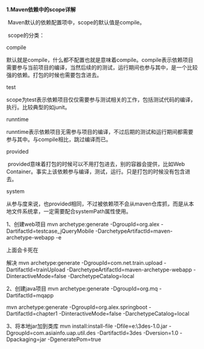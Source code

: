 **1.Maven依赖中的scope详解**

​		Maven默认的依赖配置项中，scope的默认值是compile。

​		scope的分类：

compile

​		默认就是compile，什么都不配置也就是意味着compile。compile表示依赖项目需要参与当前项目的编译，当然后续的的测试，运行期间也参与其中，是一个比较强的依赖。打包的时候也需要包含进去。

test

​		scope为test表示依赖项目仅仅需要参与测试相关的工作，包括测试代码的编译，执行。比较典型的如junit。

runntime

​		runntime表示依赖项目无需参与项目的编译，不过后期的测试和运行期间都需要参与其中。与compile相比，跳过编译而已。

provided

​		provided意味着打包的时候可以不用打包进去，别的容器会提供，比如Web Container。事实上该依赖参与编译，测试，运行。只是打包的时候没有包含进去。

system

​		从参与度来说，也provided相同，不过被依赖项不会从maven仓库抓，而是从本地文件系统拿，一定需要配合systemPath属性使用。



1、创建web项目
mvn archetype:generate -DgroupId=org.alex -DartifactId=testcase_jQueryMobile -DarchetypeArtifactId=maven-archetype-webapp -e

上面会卡死在

解决
mvn archetype:generate -DgroupId=com.net.train.upload -DartifactId=trainUpload -DarchetypeArtifactId=maven-archetype-webapp -DinteractiveMode=false -DarchetypeCatalog=local

2、创建java项目
mvn archetype:generate -DgroupId=org.mq -DartifactId=mqapp

mvn archetype:generate -DgroupId=org.alex.springboot -DartifactId=chapter1 -DinteractiveMode=false -DarchetypeCatalog=local


3、将本地jar加到类库
mvn install:install-file -Dfile=e:\3des-1.0.jar -DgroupId=com.asiainfo.uap.util.des -DartifactId=3des -Dversion=1.0 -Dpackaging=jar -DgeneratePom=true